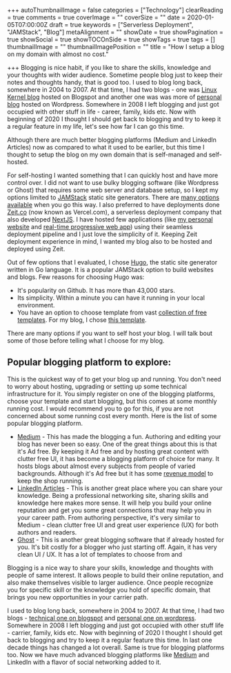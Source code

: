 +++
autoThumbnailImage = false
categories = ["Technology"]
clearReading = true
comments = true
coverImage = ""
coverSize = ""
date = 2020-01-05T07:00:00Z
draft = true
keywords = ["Serverless Deployment", "JAMStack", "Blog"]
metaAlignment = ""
showDate = true
showPagination = true
showSocial = true
showTOCOnSide = true
showTags = true
tags = []
thumbnailImage = ""
thumbnailImagePosition = ""
title = "How I setup a blog on my domain with almost no cost."

+++
Blogging is nice habit, if you like to share the skills, knowledge and your thoughts with wider audience. Sometime people blog just to keep their notes and thoughts handy, that is good too. I used to blog long back, somewhere in 2004 to 2007. At that time, I had two blogs - one was [Linux Kernel blog](http://lkdp.blogspot.com/) hosted on Blogspot and another one was was more of [personal blog](https://gauravd.wordpress.com/) hosted on Wordpress. Somewhere in 2008 I left blogging and just got occupied with other stuff in life - career, family, kids etc. Now with beginning of 2020 I thought I should get back to blogging and try to keep it a regular feature in my life, let's see how far I can go this time.

Although there are much better blogging platforms (Medium and LinkedIn Articles) now as compared to what it used to be earlier, but this time I thought to setup the blog on my own domain that is self-managed and self-hosted.

For self-hosting I wanted something that I can quickly host and have more control over. I did not want to use bulky blogging software (like Wordpress or Ghost) that requires some web server and database setup, so I kept my options limited to [JAMStack](https://jamstack.org/) static site generators. There are [many options available](https://www.staticgen.com/) when you go this way. I also preferred to have deployments done [Zeit.co](https://vercel.com/) (now known as Vercel.com), a serverless deployment company that also developed [NextJS](https://nextjs.org/). I have hosted few applications (like [my personal website](https://www.gaurav-dhiman.com) and [real-time progressive web app](https://discussion.im)) using their seamless deployment pipeline and I just love the simplicity of it. Keeping Zeit deployment experience in mind, I wanted my blog also to be hosted and deployed using Zeit.

Out of few options that I evaluated, I chose [Hugo](https://gohugo.io/), the static site generator written in Go language. It is a popular JAMStack option to build websites and blogs. Few reasons for choosing Hugo was:

* It's popularity on Github. It has more than 43,000 stars.
* Its simplicity. Within a minute you can have it running in your local environment.
* You have an option to choose template from vast [collection of free templates](https://themes.gohugo.io/). For my blog, I chose [this template](https://themes.gohugo.io/hugo-tranquilpeak-theme/).

There are many options if you want to self host your blog. I will talk bout some of those before telling what I choose for my blog.

## Popular blogging platform to explore:

This is the quickest way of to get your blog up and running. You don't need to worry about hosting, upgrading or setting up some technical infrastructure for it. You simply register on one of the blogging platforms, choose your template and start blogging, but this comes at some monthly running cost. I would recommend you to go for this, if you are not concerned about some running cost every month. Here is the list of some popular blogging platform.

* [Medium](https://medium.com) - This has made the blogging a fun. Authoring and editing your blog has never been so easy. One of the great things about this is that it's Ad free. By keeping it Ad free and by hosting great content with clutter free UI, it has become a blogging platform of choice for many. It hosts blogs about almost every subjects from people of varied backgrounds. Although it's Ad free but it has some [revenue model](https://blog.medium.com/the-medium-model-3ec28c6f603a) to keep the shop running.
* [LinkedIn Articles](https://www.linkedin.com/help/linkedin/answer/47538/publish-articles-on-linkedin?lang=en) - This is another great place where you can share your knowledge. Being a professional networking site, sharing skills and knowledge here makes more sense. It will help you build your online reputation and get you some great connections that may help you in your career path. From authoring perspective, it's very similar to Medium - clean clutter free UI and great user experience (UX) for both authors and readers.
* [Ghost](https://ghost.org/) - This is another great blogging software that if already hosted for you. It's bit costly for a blogger who just starting off. Again, it has very clean UI / UX. It has a lot of templates to choose from and

Blogging is a nice way to share your skills, knowledge and thoughts with people of same interest. It allows people to build their online reputation, and also make themselves visible to larger audience. Once people recognize you for specific skill or the knowledge you hold of specific domain, that brings you new opportunities in your carrier path.

I used to blog long back, somewhere in 2004 to 2007. At that time, I had two blogs - [technical one on blogspot](http://lkdp.blogspot.com/) and [personal one on wordpress](https://gauravd.wordpress.com/). Somewhere in 2008 I left blogging and just got occupied with other stuff life - carrier, family, kids etc. Now with beginning of 2020 I thought I should get back to blogging and try to keep it a regular feature this time. In last one decade things has changed a lot overall. Same is true for blogging platforms too. Now we have much advanced blogging platforms like [Medium](https://medium.com/) and LinkedIn with a flavor of social networking added to it.